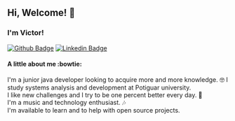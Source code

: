 ## Hi, Welcome! 👋
### I'm Victor!

[![Github Badge](https://img.shields.io/badge/-Github-000?style=flat-square&logo=Github&logoColor=white&link=https://github.com/victorwanderley1)](https://github.com/victorwanderley1)
[![Linkedin Badge](https://img.shields.io/badge/-LinkedIn-blue?style=flat-square&logo=Linkedin&logoColor=white&link=https://www.linkedin.com/in/victorwanderley1/)](https://www.linkedin.com/in/victorwanderley1/)

#### A little about me :bowtie:
I'm a junior java developer looking to acquire more and more knowledge. 🤓 I study systems analysis and development at Potiguar university.
<br>I like new challenges and I try to be one percent better every day. 💪
<br>I'm a music and technology enthusiast. :notes:
<br>I'm available to learn and to help with open source projects.

 

<!--
**victorwanderley1/victorwanderley1** is a ✨ _special_ ✨ repository because its `README.md` (this file) appears on your GitHub profile.

Here are some ideas to get you started:

- 🔭 I’m currently working on ...
- 🌱 I’m currently learning ...
- 👯 I’m looking to collaborate on ...
- 🤔 I’m looking for help with ...
- 💬 Ask me about ...
- 📫 How to reach me: ...
- 😄 Pronouns: ...
- ⚡ Fun fact: ...
-->
